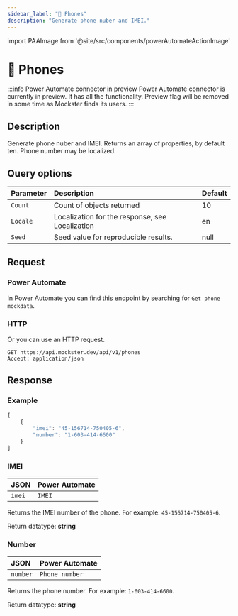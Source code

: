 ```yaml
---
sidebar_label: "📱 Phones"
description: "Generate phone nuber and IMEI."
---
```


import PAAImage from '@site/src/components/powerAutomateActionImage'

# 📱 Phones

:::info Power Automate connector in preview
Power Automate connector is currently in preview. It has all the functionality. Preview flag will be removed in some time as Mockster finds its users.
:::

## Description

Generate phone nuber and IMEI. Returns an array of properties, by default ten. Phone number may be localized.

## Query options

|Parameter|Description|Default|
|---------|:---------|---------|
|`Count`| Count of objects returned | 10 |
|`Locale`| Localization for the response, see [Localization](./../localization) | en |
|`Seed` | Seed value for reproducible results. | null |

## Request

### Power Automate

In Power Automate you can find this endpoint by searching for `Get phone mockdata`.

<PAAImage src="/img/phones-action.jpg" alt="Get phone mockdata action" />

### HTTP

Or you can use an HTTP request.

```http title="HTTP"
GET https://api.mockster.dev/api/v1/phones
Accept: application/json  
```

## Response 

### Example 

```jsx title="JSON"
[
    {
        "imei": "45-156714-750405-6",
        "number": "1-603-414-6600"
    }
]
```

### IMEI

|JSON|Power Automate|
|:---------|:---------|
`imei`|`IMEI`

Returns the IMEI number of the phone. For example: `45-156714-750405-6`.

Return datatype: **string**

### Number

|JSON|Power Automate|
|:---------|:---------|
`number`|`Phone number`

Returns the phone number. For example: `1-603-414-6600`.

Return datatype: **string**
